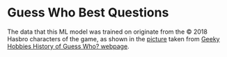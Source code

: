 # Guess Who Best Questions
The data that this ML model was trained on originate from the &copy; 2018 Hasbro characters of the game, as shown in the [picture](Guess-Who-2018-Characters-728x410.jpg) taken from [Geeky Hobbies History of Guess Who? webpage](https://www.geekyhobbies.com/history-of-guess-who/).
